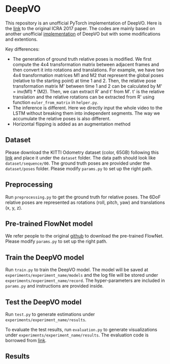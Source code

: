# DeepVO
This repository is an unofficial PyTorch implementation of DeepVO. Here is the [link](https://ieeexplore.ieee.org/stamp/stamp.jsp?arnumber=7989236) to the original ICRA 2017 paper. The codes are mainly based on another unofficial [implementation](https://github.com/ChiWeiHsiao/DeepVO-pytorch) of DeepVO but with some modifications and extentions. 

Key differences:
- The generation of ground truth relative poses is modified. We first compute the 4x4 transformation matrix between adjacent frames and then convert it into rotations and translations. For example, we have two 4x4 transformation matrices M1 and M2 that represent the global poses (relative to the starting point) at time 1 and 2. Then, the relative pose transformation matrix M' between time 1 and 2 can be calculated by M' = inv(M1) * (M2). Then, we can extract R' and t' from M'. t' is the relative translation and the relative rotations can be extracted from R' using function `euler_from_matrix` in `helper.py`.
- The inference is different. Here we directly input the whole video to the LSTM without breaking them into independent segments. The way we accumulate the relative poses is also different. 
- Horizontal flipping is added as an augmentation method

## Dataset
Please download the KITTI Odometry dataset (color, 65GB) following this [link](http://www.cvlibs.net/datasets/kitti/eval_odometry.php) and place it under the `dataset` folder. The data path should look like `dataset/sequence/00`. The ground truth poses are provided under the `dataset/poses` folder. Please modify `params.py` to set up the right path.

## Preprocessing
Run `preprocessing.py` to get the ground truth for relative poses. The 6DoF relative poses are represented as rotations (roll, pitch, yaw) and translations (x, y, z). 

## Pre-trained FlowNet model
We refer people to the original [github](https://github.com/ChiWeiHsiao/DeepVO-pytorch) to download the pre-trained FlowNet. Please modify `params.py` to set up the right path.

## Train the DeepVO model
Run `train.py` to train the DeepVO model. The model will be saved at `experiments/experiment_name/models` and the log file will be stored under `experiments/experiment_name/record`. The hyper-parameters are included in `params.py` and instructions are provided inside. 

## Test the DeepVO model
Run `test.py` to generate estimations under `experiments/experiment_name/results`. 

To evaluate the test results, run `evaluation.py` to generate visualizations under `experiments/experiment_name/results`. The evaluation code is borrowed from [link](https://github.com/LeoQLi/KITTI_odometry_evaluation_tool). 

## Results 

